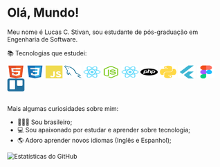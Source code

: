# Olá, Mundo!

<p>Meu nome é Lucas C. Stivan, sou estudante de pós-graduação em Engenharia de Software.</p>

📚 Tecnologias que estudei:

<div style="display: inline_block">
  <img align="center" alt="HTML" height="30" width="40" src="https://raw.githubusercontent.com/devicons/devicon/master/icons/html5/html5-original.svg">
  <img align="center" alt="CSS" height="30" width="40" src="https://raw.githubusercontent.com/devicons/devicon/master/icons/css3/css3-original.svg">
  <img align="center" alt="JS" height="30" width="40" src="https://raw.githubusercontent.com/devicons/devicon/master/icons/javascript/javascript-plain.svg">
  <img align="center" alt="MYSQL" height="30" width="40" src="https://raw.githubusercontent.com/devicons/devicon/master/icons/mysql/mysql-plain.svg">
  <img align="center" alt="React" height="30" width="40" src="https://raw.githubusercontent.com/devicons/devicon/master/icons/react/react-original.svg">
  <img align="center" alt="Node.js" height="30" width="40" src="https://raw.githubusercontent.com/devicons/devicon/master/icons/nodejs/nodejs-plain.svg">
  <img align="center" alt="React Native" height="30" width="40" src="https://raw.githubusercontent.com/devicons/devicon/master/icons/react/react-original.svg">
  <img align="center" alt="PHP" height="30" width="40" src="https://raw.githubusercontent.com/devicons/devicon/master/icons/php/php-plain.svg">
  <img align="center" alt="Python" height="30" width="40" src="https://raw.githubusercontent.com/devicons/devicon/master/icons/python/python-plain.svg">
  <img align="center" alt="Flutter" height="30" width="40" src="https://raw.githubusercontent.com/devicons/devicon/master/icons/flutter/flutter-plain.svg">
  <img align="center" alt="UI/UX" height="30" width="40" src="https://raw.githubusercontent.com/devicons/devicon/master/icons/figma/figma-original.svg">
  <img align="center" alt="Metodologias Ágeis" height="30" width="40" src="https://raw.githubusercontent.com/devicons/devicon/master/icons/trello/trello-plain.svg">
</div><br>

Mais algumas curiosidades sobre mim:

- 🙋🏻‍♂️ Sou brasileiro;
- 💻 Sou apaixonado por estudar e aprender sobre tecnologia;
- 🌎 Adoro aprender novos idiomas (Inglês e Espanhol);

![Estatísticas do GitHub](https://github-readme-stats.vercel.app/api?username=lucas3k&show_icons=true&theme=dracula&count_private=true)
